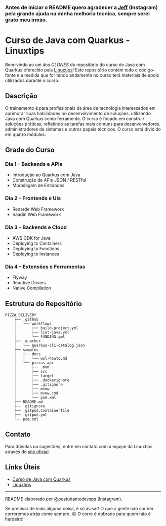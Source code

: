 
### Antes de iniciar o README quero agradecer a [Jeff](https://www.instagram.com/badtux_/) (Instagram) pela grande ajuda na minha melhoria tecnica, sempre serei grato meu irmão.
# Curso de Java com Quarkus - Linuxtips

Bem-vindo ao um dos *CLONES* do repositório do curso de Java com Quarkus oferecido pela [Linuxtips](https://linuxtips.io/)! Este repositório contém todo o código-fonte e a medida que for tendo andamento no curso terá materiais de apoio utilizados durante o curso.

## Descrição

O treinamento é para profissionais da área de tecnologia interessados em aprimorar suas habilidades no desenvolvimento de soluções, utilizando Java com Quarkus como ferramenta. O curso é focado em construir soluções práticas, refletindo as tarefas mais comuns para desenvolvedores, administradores de sistemas e outros papéis técnicos. O curso está dividido em quatro módulos:

## Grade do Curso

### Dia 1 – Backends e APIs
- Introdução ao Quarkus com Java
- Construção de APIs JSON / RESTful
- Modelagem de Entidades

### Dia 2 – Frontends e UIs
- Renarde Web Framework
- Vaadin Web Framework

### Dia 3 – Backends e Cloud
- AWS CDK for Java
- Deploying to Containers
- Deploying to Functions
- Deploying to Instances

### Dia 4 – Extensões e Ferramentas
- Flyway
- Reactive Drivers
- Native Compilation

## Estrutura do Repositório

```
PIZZA_DELIVERY
    ├── .github
    │   └── workflows
    │       ├── build-project.yml
    │       ├── lint-java.yml
    │       └── FUNDING.yml
    ├── .quarkus
    │   └── quarkus-cli-catalog.json
    ├── samples
    │   ├── docs
    │   │   └── wsl-howto.md
    │   └── pizzas-api
    │       ├── .mvn
    │       ├── src
    │       ├── target
    │       ├── .dockerignore
    │       ├── .gitignore
    │       ├── mvnw
    │       ├── mvnw.cmd
    │       └── pom.xml
    ├── README.md
    ├── .gitignore
    ├── .gitpod.Containerfile
    ├── .gitpod.yml
    └── pom.xml
```

## Contato

Para dúvidas ou sugestões, entre em contato com a equipe da Linuxtips através do [site oficial](https://linuxtips.io).

## Links Úteis

- [Curso de Java com Quarkus](https://linuxtips.io/treinamento/entregando-projetos-java-com-quarkus/)
- [Linuxtips](https://linuxtips.io/)

---

README elaborado por [@oestudantedevops](https://www.instagram.com/oestudantedevops) (Instagram).


Se precisar de mais alguma coisa, é só avisar! O que a gente não souber correremos atrás como sempre. 😊
O corre é dobrado para quem não é herdeiro!
